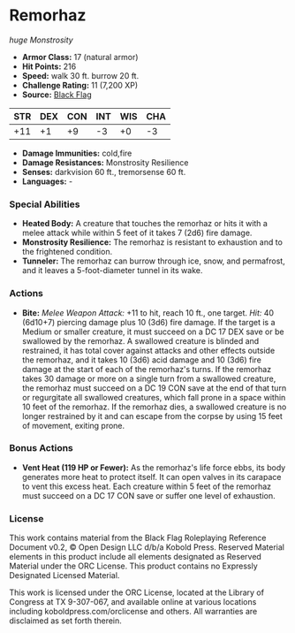 # Remorhaz

*huge* *Monstrosity*

- **Armor Class:** 17 (natural armor)
- **Hit Points:** 216 
- **Speed:** walk 30 ft. burrow 20 ft.
- **Challenge Rating:** 11 (7,200 XP)
- **Source:** [Black Flag](https://koboldpress.com/kpstore/product/tovrpg-pg-mv/)

| STR | DEX | CON | INT | WIS | CHA |
| --- | --- | --- | --- | --- | --- |
| +11 | +1 | +9 | -3 | +0 | -3 |

- **Damage Immunities:** cold,fire
- **Damage Resistances:** Monstrosity Resilience
- **Senses:** darkvision 60 ft., tremorsense 60 ft.
- **Languages:** -

### Special Abilities

- **Heated Body:** A creature that touches the remorhaz or hits it with a melee attack while within 5 feet of it takes 7 (2d6) fire damage.
- **Monstrosity Resilience:** The remorhaz is resistant to exhaustion and to the frightened condition.
- **Tunneler:** The remorhaz can burrow through ice, snow, and permafrost, and it leaves a 5-foot-diameter tunnel in its wake.

### Actions

- **Bite:** _Melee Weapon Attack:_ +11 to hit, reach 10 ft., one target. _Hit:_ 40 (6d10+7) piercing damage plus 10 (3d6) fire damage. If the target is a Medium or smaller creature, it must succeed on a DC 17 DEX save or be swallowed by the remorhaz. A swallowed creature is blinded and restrained, it has total cover against attacks and other effects outside the remorhaz, and it takes 10 (3d6) acid damage and 10 (3d6) fire damage at the start of each of the remorhaz's turns. If the remorhaz takes 30 damage or more on a single turn from a swallowed creature, the remorhaz must succeed on a DC 19 CON save at the end of that turn or regurgitate all swallowed creatures, which fall prone in a space within 10 feet of the remorhaz. If the remorhaz dies, a swallowed creature is no longer restrained by it and can escape from the corpse by using 15 feet of movement, exiting prone.

### Bonus Actions

- **Vent Heat (119 HP or Fewer):** As the remorhaz's life force ebbs, its body generates more heat to protect itself. It can open valves in its carapace to vent this excess heat. Each creature within 5 feet of the remorhaz must succeed on a DC 17 CON save or suffer one level of exhaustion.


### License

This work contains material from the Black Flag Roleplaying Reference Document v0.2, © Open Design LLC d/b/a Kobold Press. Reserved Material elements in this product include all elements designated as Reserved Material under the ORC License. This product contains no Expressly Designated Licensed Material.

This work is licensed under the ORC License, located at the Library of Congress at TX 9-307-067, and available online at various locations including koboldpress.com/orclicense and others. All warranties are disclaimed as set forth therein.
